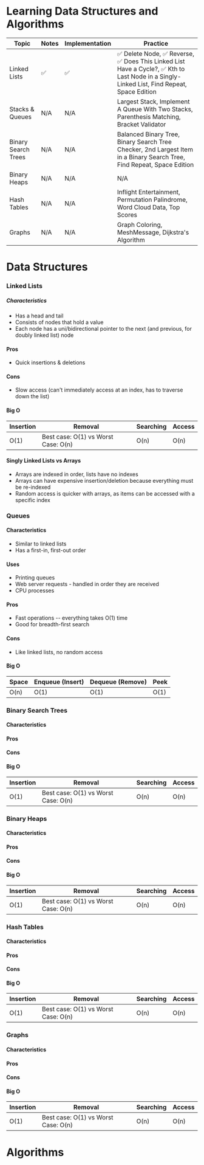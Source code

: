 # Learning Data Structures and Algorithms

Topic | Notes | Implementation | Practice
--- | --- | --- | ---
Linked Lists | ✅ | ✅ | ✅  Delete Node, ✅ Reverse, ✅  Does This Linked List Have a Cycle?, ✅ Kth to Last Node in a Singly-Linked List, Find Repeat, Space Edition
Stacks & Queues | N/A | N/A | Largest Stack, Implement A Queue With Two Stacks, Parenthesis Matching, Bracket Validator
Binary Search Trees | N/A | N/A | Balanced Binary Tree, Binary Search Tree Checker, 2nd Largest Item in a Binary Search Tree, Find Repeat, Space Edition
Binary Heaps | N/A | N/A | N/A
Hash Tables | N/A | N/A | Inflight Entertainment, Permutation Palindrome, Word Cloud Data, Top Scores
Graphs | N/A | N/A | Graph Coloring, MeshMessage, Dijkstra's Algorithm

# Data Structures

### Linked Lists
##### Characteristics
- Has a head and tail
- Consists of nodes that hold a value
- Each node has a uni/bidirectional pointer to the next (and previous, for doubly linked list) node


#### Pros
- Quick insertions & deletions


#### Cons
- Slow access (can't immediately access at an index, has to traverse down the list)

#### Big O

Insertion | Removal | Searching | Access
---|---|---|---
O(1) | Best case: O(1) vs Worst Case: O(n) | O(n) | O(n)


#### Singly Linked Lists vs Arrays
- Arrays are indexed in order, lists have no indexes
- Arrays can have expensive insertion/deletion because everything must be re-indexed
- Random access is quicker with arrays, as items can be accessed with a specific index


### Queues

#### Characteristics
- Similar to linked lists
- Has a first-in, first-out order

#### Uses
- Printing queues
- Web server requests - handled in order they are received
- CPU processes

#### Pros
- Fast operations -- everything takes O(1) time
- Good for breadth-first search

#### Cons
- Like linked lists, no random access

#### Big O
Space | Enqueue (Insert) | Dequeue (Remove) | Peek 
---|---|---|---
O(n) | O(1) | O(1) | O(1)


### Binary Search Trees

#### Characteristics

#### Pros

#### Cons

#### Big O
Insertion | Removal | Searching | Access
---|---|---|---
O(1) | Best case: O(1) vs Worst Case: O(n) | O(n) | O(n)


### Binary Heaps

#### Characteristics

#### Pros

#### Cons

#### Big O
Insertion | Removal | Searching | Access
---|---|---|---
O(1) | Best case: O(1) vs Worst Case: O(n) | O(n) | O(n)


### Hash Tables

#### Characteristics

#### Pros

#### Cons

#### Big O
Insertion | Removal | Searching | Access
---|---|---|---
O(1) | Best case: O(1) vs Worst Case: O(n) | O(n) | O(n)


### Graphs

#### Characteristics

#### Pros

#### Cons

#### Big O
Insertion | Removal | Searching | Access
---|---|---|---
O(1) | Best case: O(1) vs Worst Case: O(n) | O(n) | O(n)



# Algorithms
